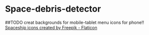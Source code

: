 # Space-debris-detector

##TODO
creat backgrounds for mobile-tablet
menu icons for phone!!
<a href="https://www.flaticon.com/free-icons/spaceship" title="spaceship icons">Spaceship icons created by Freepik - Flaticon</a>
